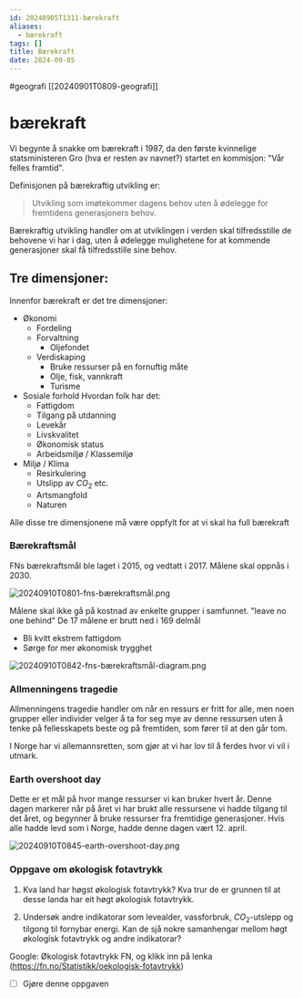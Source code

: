 ```yaml
---
id: 20240905T1311-bærekraft
aliases:
  - bærekraft
tags: []
title: Bærekraft
date: 2024-09-05
---
```


#geografi [[20240901T0809-geografi]]

# bærekraft

Vi begynte å snakke om bærekraft i 1987, da den første kvinnelige statsministeren Gro (hva er resten av navnet?) startet en kommisjon: "Vår felles framtid".

Definisjonen på bærekraftig utvikling er:

> Utvikling som imøtekommer dagens behov uten å ødelegge for fremtidens generasjoners behov.

Bærekraftig utvikling handler om at utviklingen i verden skal tilfredsstille de behovene vi har i dag, uten å ødelegge mulighetene for at kommende generasjoner skal få tilfredsstille sine behov.

## Tre dimensjoner:

Innenfor bærekraft er det tre dimensjoner:

- Økonomi
  - Fordeling
  - Forvaltning
    - Oljefondet
  - Verdiskaping
    - Bruke ressurser på en fornuftig måte
    - Olje, fisk, vannkraft
    - Turisme
- Sosiale forhold
  Hvordan folk har det:
  - Fattigdom
  - Tilgang på utdanning
  - Levekår
  - Livskvalitet
  - Økonomisk status
  - Arbeidsmiljø / Klassemiljø
- Miljø / Klima
  - Resirkulering
  - Utslipp av $CO_2$ etc.
  - Artsmangfold
  - Naturen

Alle disse tre dimensjonene må være oppfylt for at vi skal ha full bærekraft

### Bærekraftsmål

FNs bærekraftsmål ble laget i 2015, og vedtatt i 2017. Målene skal oppnås i 2030.

![20240910T0801-fns-bærekraftsmål.png](Assets/20240910T0801-fns-bærekraftsmål.png)

Målene skal ikke gå på kostnad av enkelte grupper i samfunnet. "leave no one behind"
De 17 målene er brutt ned i 169 delmål

- Bli kvitt ekstrem fattigdom
- Sørge for mer økonomisk trygghet

![20240910T0842-fns-bærekraftsmål-diagram.png](Assets/20240910T0842-fns-bærekraftsmål-diagram.png)

### Allmenningens tragedie

Allmenningens tragedie handler om når en ressurs er fritt for alle, men noen grupper eller individer velger å ta for seg mye av denne ressursen uten å tenke på fellesskapets beste og på fremtiden, som fører til at den går tom.

I Norge har vi allemannsretten, som gjør at vi har lov til å ferdes hvor vi vil i utmark.

### Earth overshoot day

Dette er et mål på hvor mange ressurser vi kan bruker hvert år. Denne dagen markerer når på året vi har brukt alle ressursene vi hadde tilgang til det året, og begynner å bruke ressurser fra fremtidige generasjoner. Hvis alle hadde levd som i Norge, hadde denne dagen vært 12. april.

![20240910T0845-earth-overshoot-day.png](Assets/20240910T0845-earth-overshoot-day.png)

### Oppgave om økologisk fotavtrykk

1. Kva land har høgst økologisk fotavtrykk? Kva trur de er grunnen til at desse landa har eit høgt økologisk fotavtrykk.

2. Undersøk andre indikatorar som levealder, vassforbruk, $CO_2$-utslepp og tilgong til fornybar energi. Kan de sjå nokre samanhengar mellom høgt økologisk fotavtrykk og andre indikatorar?

Google: Økologisk fotavtrykk FN, og klikk inn på lenka (https://fn.no/Statistikk/oekologisk-fotavtrykk)

- [ ] Gjøre denne oppgaven
